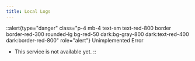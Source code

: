 ```yaml
---
title: Local Logs
---
```


::alert{type="danger" class="p-4 mb-4 text-sm text-red-800 border border-red-300 rounded-lg bg-red-50 dark:bg-gray-800 dark:text-red-400 dark:border-red-800" role="alert"}
Unimplemented Error   
- This service is not available yet.
::

